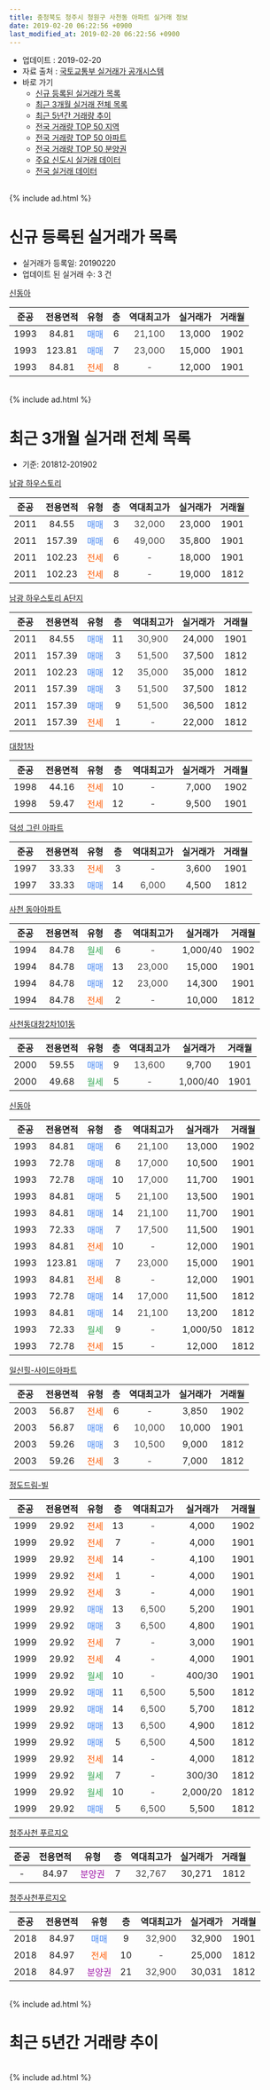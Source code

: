 ```yaml
---
title: 충청북도 청주시 청원구 사천동 아파트 실거래 정보
date: 2019-02-20 06:22:56 +0900
last_modified_at: 2019-02-20 06:22:56 +0900
---
```


* 업데이트 : 2019-02-20
* 자료 출처 : [국토교통부 실거래가 공개시스템](http://rt.molit.go.kr)
* 바로 가기
    * [신규 등록된 실거래가 목록](#신규-등록된-실거래가-목록)
    * [최근 3개월 실거래 전체 목록](#최근-3개월-실거래-전체-목록)
    * [최근 5년간 거래량 추이](#최근-5년간-거래량-추이)
    * [전국 거래량 TOP 50 지역](https://inasie.github.io/apt-trade-info/최근-3개월-전국에서-가장-거래가-많이-발생한-지역)
    * [전국 거래량 TOP 50 아파트](https://inasie.github.io/apt-trade-info/최근-3개월-전국에서-가장-거래가-많이-발생한-아파트)
    * [전국 거래량 TOP 50 분양권](https://inasie.github.io/apt-trade-info/최근-3개월-전국에서-가장-거래가-많이-발생한-분양권)
    * [주요 신도시 실거래 데이터](https://inasie.github.io/apt-trade-info/주요-신도시)
    * [전국 실거래 데이터](https://inasie.github.io/apt-trade-info/전국)
<br>
{% include ad.html %}
<br>

# 신규 등록된 실거래가 목록
* 실거래가 등록일: 20190220
* 업데이트 된 실거래 수: 3 건


[신동아](https://search.naver.com/search.naver?query=%EC%B6%A9%EC%B2%AD%EB%B6%81%EB%8F%84+%EC%B2%AD%EC%A3%BC%EC%8B%9C+%EC%B2%AD%EC%9B%90%EA%B5%AC+%EC%82%AC%EC%B2%9C%EB%8F%99+%EC%8B%A0%EB%8F%99%EC%95%84)

|준공|전용면적|유형|층|역대최고가|실거래가|거래월|
|:---:|:---:|:---:|:---:|:---:|:---:|:---:|
|1993|84.81|<span style="color:#4285f3">매매</span>|6|<span style="color:#444444">21,100</span>|13,000|1902|
|1993|123.81|<span style="color:#4285f3">매매</span>|7|<span style="color:#444444">23,000</span>|15,000|1901|
|1993|84.81|<span style="color:#ff5a00">전세</span>|8|<span style="color:#444444">-</span>|12,000|1901|


<br>
{% include ad.html %}
<br>

# 최근 3개월 실거래 전체 목록
* 기준: 201812-201902


[남광 하우스토리](https://search.naver.com/search.naver?query=%EC%B6%A9%EC%B2%AD%EB%B6%81%EB%8F%84+%EC%B2%AD%EC%A3%BC%EC%8B%9C+%EC%B2%AD%EC%9B%90%EA%B5%AC+%EC%82%AC%EC%B2%9C%EB%8F%99+%EB%82%A8%EA%B4%91+%ED%95%98%EC%9A%B0%EC%8A%A4%ED%86%A0%EB%A6%AC)

|준공|전용면적|유형|층|역대최고가|실거래가|거래월|
|:---:|:---:|:---:|:---:|:---:|:---:|:---:|
|2011|84.55|<span style="color:#4285f3">매매</span>|3|<span style="color:#444444">32,000</span>|23,000|1901|
|2011|157.39|<span style="color:#4285f3">매매</span>|6|<span style="color:#444444">49,000</span>|35,800|1901|
|2011|102.23|<span style="color:#ff5a00">전세</span>|6|<span style="color:#444444">-</span>|18,000|1901|
|2011|102.23|<span style="color:#ff5a00">전세</span>|8|<span style="color:#444444">-</span>|19,000|1812|

[남광 하우스토리 A단지](https://search.naver.com/search.naver?query=%EC%B6%A9%EC%B2%AD%EB%B6%81%EB%8F%84+%EC%B2%AD%EC%A3%BC%EC%8B%9C+%EC%B2%AD%EC%9B%90%EA%B5%AC+%EC%82%AC%EC%B2%9C%EB%8F%99+%EB%82%A8%EA%B4%91+%ED%95%98%EC%9A%B0%EC%8A%A4%ED%86%A0%EB%A6%AC+A%EB%8B%A8%EC%A7%80)

|준공|전용면적|유형|층|역대최고가|실거래가|거래월|
|:---:|:---:|:---:|:---:|:---:|:---:|:---:|
|2011|84.55|<span style="color:#4285f3">매매</span>|11|<span style="color:#444444">30,900</span>|24,000|1901|
|2011|157.39|<span style="color:#4285f3">매매</span>|3|<span style="color:#444444">51,500</span>|37,500|1812|
|2011|102.23|<span style="color:#4285f3">매매</span>|12|<span style="color:#444444">35,000</span>|35,000|1812|
|2011|157.39|<span style="color:#4285f3">매매</span>|3|<span style="color:#444444">51,500</span>|37,500|1812|
|2011|157.39|<span style="color:#4285f3">매매</span>|9|<span style="color:#444444">51,500</span>|36,500|1812|
|2011|157.39|<span style="color:#ff5a00">전세</span>|1|<span style="color:#444444">-</span>|22,000|1812|

[대창1차](https://search.naver.com/search.naver?query=%EC%B6%A9%EC%B2%AD%EB%B6%81%EB%8F%84+%EC%B2%AD%EC%A3%BC%EC%8B%9C+%EC%B2%AD%EC%9B%90%EA%B5%AC+%EC%82%AC%EC%B2%9C%EB%8F%99+%EB%8C%80%EC%B0%BD1%EC%B0%A8)

|준공|전용면적|유형|층|역대최고가|실거래가|거래월|
|:---:|:---:|:---:|:---:|:---:|:---:|:---:|
|1998|44.16|<span style="color:#ff5a00">전세</span>|10|<span style="color:#444444">-</span>|7,000|1902|
|1998|59.47|<span style="color:#ff5a00">전세</span>|12|<span style="color:#444444">-</span>|9,500|1901|

[덕성 그린 아파트](https://search.naver.com/search.naver?query=%EC%B6%A9%EC%B2%AD%EB%B6%81%EB%8F%84+%EC%B2%AD%EC%A3%BC%EC%8B%9C+%EC%B2%AD%EC%9B%90%EA%B5%AC+%EC%82%AC%EC%B2%9C%EB%8F%99+%EB%8D%95%EC%84%B1+%EA%B7%B8%EB%A6%B0+%EC%95%84%ED%8C%8C%ED%8A%B8)

|준공|전용면적|유형|층|역대최고가|실거래가|거래월|
|:---:|:---:|:---:|:---:|:---:|:---:|:---:|
|1997|33.33|<span style="color:#ff5a00">전세</span>|3|<span style="color:#444444">-</span>|3,600|1901|
|1997|33.33|<span style="color:#4285f3">매매</span>|14|<span style="color:#444444">6,000</span>|4,500|1812|

[사천 동아아파트](https://search.naver.com/search.naver?query=%EC%B6%A9%EC%B2%AD%EB%B6%81%EB%8F%84+%EC%B2%AD%EC%A3%BC%EC%8B%9C+%EC%B2%AD%EC%9B%90%EA%B5%AC+%EC%82%AC%EC%B2%9C%EB%8F%99+%EC%82%AC%EC%B2%9C+%EB%8F%99%EC%95%84%EC%95%84%ED%8C%8C%ED%8A%B8)

|준공|전용면적|유형|층|역대최고가|실거래가|거래월|
|:---:|:---:|:---:|:---:|:---:|:---:|:---:|
|1994|84.78|<span style="color:#34a853">월세</span>|6|<span style="color:#444444">-</span>|1,000/40|1902|
|1994|84.78|<span style="color:#4285f3">매매</span>|13|<span style="color:#444444">23,000</span>|15,000|1901|
|1994|84.78|<span style="color:#4285f3">매매</span>|12|<span style="color:#444444">23,000</span>|14,300|1901|
|1994|84.78|<span style="color:#ff5a00">전세</span>|2|<span style="color:#444444">-</span>|10,000|1812|

[사천동대창2차101동](https://search.naver.com/search.naver?query=%EC%B6%A9%EC%B2%AD%EB%B6%81%EB%8F%84+%EC%B2%AD%EC%A3%BC%EC%8B%9C+%EC%B2%AD%EC%9B%90%EA%B5%AC+%EC%82%AC%EC%B2%9C%EB%8F%99+%EC%82%AC%EC%B2%9C%EB%8F%99%EB%8C%80%EC%B0%BD2%EC%B0%A8101%EB%8F%99)

|준공|전용면적|유형|층|역대최고가|실거래가|거래월|
|:---:|:---:|:---:|:---:|:---:|:---:|:---:|
|2000|59.55|<span style="color:#4285f3">매매</span>|9|<span style="color:#444444">13,600</span>|9,700|1901|
|2000|49.68|<span style="color:#34a853">월세</span>|5|<span style="color:#444444">-</span>|1,000/40|1901|

[신동아](https://search.naver.com/search.naver?query=%EC%B6%A9%EC%B2%AD%EB%B6%81%EB%8F%84+%EC%B2%AD%EC%A3%BC%EC%8B%9C+%EC%B2%AD%EC%9B%90%EA%B5%AC+%EC%82%AC%EC%B2%9C%EB%8F%99+%EC%8B%A0%EB%8F%99%EC%95%84)

|준공|전용면적|유형|층|역대최고가|실거래가|거래월|
|:---:|:---:|:---:|:---:|:---:|:---:|:---:|
|1993|84.81|<span style="color:#4285f3">매매</span>|6|<span style="color:#444444">21,100</span>|13,000|1902|
|1993|72.78|<span style="color:#4285f3">매매</span>|8|<span style="color:#444444">17,000</span>|10,500|1901|
|1993|72.78|<span style="color:#4285f3">매매</span>|10|<span style="color:#444444">17,000</span>|11,700|1901|
|1993|84.81|<span style="color:#4285f3">매매</span>|5|<span style="color:#444444">21,100</span>|13,500|1901|
|1993|84.81|<span style="color:#4285f3">매매</span>|14|<span style="color:#444444">21,100</span>|11,700|1901|
|1993|72.33|<span style="color:#4285f3">매매</span>|7|<span style="color:#444444">17,500</span>|11,500|1901|
|1993|84.81|<span style="color:#ff5a00">전세</span>|10|<span style="color:#444444">-</span>|12,000|1901|
|1993|123.81|<span style="color:#4285f3">매매</span>|7|<span style="color:#444444">23,000</span>|15,000|1901|
|1993|84.81|<span style="color:#ff5a00">전세</span>|8|<span style="color:#444444">-</span>|12,000|1901|
|1993|72.78|<span style="color:#4285f3">매매</span>|14|<span style="color:#444444">17,000</span>|11,500|1812|
|1993|84.81|<span style="color:#4285f3">매매</span>|14|<span style="color:#444444">21,100</span>|13,200|1812|
|1993|72.33|<span style="color:#34a853">월세</span>|9|<span style="color:#444444">-</span>|1,000/50|1812|
|1993|72.78|<span style="color:#ff5a00">전세</span>|15|<span style="color:#444444">-</span>|12,000|1812|

[일신힐-사이드아파트](https://search.naver.com/search.naver?query=%EC%B6%A9%EC%B2%AD%EB%B6%81%EB%8F%84+%EC%B2%AD%EC%A3%BC%EC%8B%9C+%EC%B2%AD%EC%9B%90%EA%B5%AC+%EC%82%AC%EC%B2%9C%EB%8F%99+%EC%9D%BC%EC%8B%A0%ED%9E%90-%EC%82%AC%EC%9D%B4%EB%93%9C%EC%95%84%ED%8C%8C%ED%8A%B8)

|준공|전용면적|유형|층|역대최고가|실거래가|거래월|
|:---:|:---:|:---:|:---:|:---:|:---:|:---:|
|2003|56.87|<span style="color:#ff5a00">전세</span>|6|<span style="color:#444444">-</span>|3,850|1902|
|2003|56.87|<span style="color:#4285f3">매매</span>|6|<span style="color:#444444">10,000</span>|10,000|1901|
|2003|59.26|<span style="color:#4285f3">매매</span>|3|<span style="color:#444444">10,500</span>|9,000|1812|
|2003|59.26|<span style="color:#ff5a00">전세</span>|3|<span style="color:#444444">-</span>|7,000|1812|

[정도드림-빌](https://search.naver.com/search.naver?query=%EC%B6%A9%EC%B2%AD%EB%B6%81%EB%8F%84+%EC%B2%AD%EC%A3%BC%EC%8B%9C+%EC%B2%AD%EC%9B%90%EA%B5%AC+%EC%82%AC%EC%B2%9C%EB%8F%99+%EC%A0%95%EB%8F%84%EB%93%9C%EB%A6%BC-%EB%B9%8C)

|준공|전용면적|유형|층|역대최고가|실거래가|거래월|
|:---:|:---:|:---:|:---:|:---:|:---:|:---:|
|1999|29.92|<span style="color:#ff5a00">전세</span>|13|<span style="color:#444444">-</span>|4,000|1902|
|1999|29.92|<span style="color:#ff5a00">전세</span>|7|<span style="color:#444444">-</span>|4,000|1901|
|1999|29.92|<span style="color:#ff5a00">전세</span>|14|<span style="color:#444444">-</span>|4,100|1901|
|1999|29.92|<span style="color:#ff5a00">전세</span>|1|<span style="color:#444444">-</span>|4,000|1901|
|1999|29.92|<span style="color:#ff5a00">전세</span>|3|<span style="color:#444444">-</span>|4,000|1901|
|1999|29.92|<span style="color:#4285f3">매매</span>|13|<span style="color:#444444">6,500</span>|5,200|1901|
|1999|29.92|<span style="color:#4285f3">매매</span>|3|<span style="color:#444444">6,500</span>|4,800|1901|
|1999|29.92|<span style="color:#ff5a00">전세</span>|7|<span style="color:#444444">-</span>|3,000|1901|
|1999|29.92|<span style="color:#ff5a00">전세</span>|4|<span style="color:#444444">-</span>|4,000|1901|
|1999|29.92|<span style="color:#34a853">월세</span>|10|<span style="color:#444444">-</span>|400/30|1901|
|1999|29.92|<span style="color:#4285f3">매매</span>|11|<span style="color:#444444">6,500</span>|5,500|1812|
|1999|29.92|<span style="color:#4285f3">매매</span>|14|<span style="color:#444444">6,500</span>|5,700|1812|
|1999|29.92|<span style="color:#4285f3">매매</span>|13|<span style="color:#444444">6,500</span>|4,900|1812|
|1999|29.92|<span style="color:#4285f3">매매</span>|5|<span style="color:#444444">6,500</span>|4,500|1812|
|1999|29.92|<span style="color:#ff5a00">전세</span>|14|<span style="color:#444444">-</span>|4,000|1812|
|1999|29.92|<span style="color:#34a853">월세</span>|7|<span style="color:#444444">-</span>|300/30|1812|
|1999|29.92|<span style="color:#34a853">월세</span>|10|<span style="color:#444444">-</span>|2,000/20|1812|
|1999|29.92|<span style="color:#4285f3">매매</span>|5|<span style="color:#444444">6,500</span>|5,500|1812|


<script async src="//pagead2.googlesyndication.com/pagead/js/adsbygoogle.js"></script>
<!-- 기본 -->
<ins class="adsbygoogle"
     style="display:block"
     data-ad-client="ca-pub-2446590836940007"
     data-ad-slot="1659523306"
     data-ad-format="auto"
     data-full-width-responsive="true"></ins>
<script>
(adsbygoogle = window.adsbygoogle || []).push({});
</script>


[청주사천 푸르지오](https://search.naver.com/search.naver?query=%EC%B6%A9%EC%B2%AD%EB%B6%81%EB%8F%84+%EC%B2%AD%EC%A3%BC%EC%8B%9C+%EC%B2%AD%EC%9B%90%EA%B5%AC+%EC%82%AC%EC%B2%9C%EB%8F%99+%EC%B2%AD%EC%A3%BC%EC%82%AC%EC%B2%9C+%ED%91%B8%EB%A5%B4%EC%A7%80%EC%98%A4)

|준공|전용면적|유형|층|역대최고가|실거래가|거래월|
|:---:|:---:|:---:|:---:|:---:|:---:|:---:|
|-|84.97|<span style="color:#9C11A5">분양권</span>|7|<span style="color:#444444">32,767</span>|30,271|1812|

[청주사천푸르지오](https://search.naver.com/search.naver?query=%EC%B6%A9%EC%B2%AD%EB%B6%81%EB%8F%84+%EC%B2%AD%EC%A3%BC%EC%8B%9C+%EC%B2%AD%EC%9B%90%EA%B5%AC+%EC%82%AC%EC%B2%9C%EB%8F%99+%EC%B2%AD%EC%A3%BC%EC%82%AC%EC%B2%9C%ED%91%B8%EB%A5%B4%EC%A7%80%EC%98%A4)

|준공|전용면적|유형|층|역대최고가|실거래가|거래월|
|:---:|:---:|:---:|:---:|:---:|:---:|:---:|
|2018|84.97|<span style="color:#4285f3">매매</span>|9|<span style="color:#444444">32,900</span>|32,900|1901|
|2018|84.97|<span style="color:#ff5a00">전세</span>|10|<span style="color:#444444">-</span>|25,000|1812|
|2018|84.97|<span style="color:#9C11A5">분양권</span>|21|<span style="color:#444444">32,900</span>|30,031|1812|


<br>
{% include ad.html %}
<br>

# 최근 5년간 거래량 추이


<div style="width:100%;">
    <canvas id="deal_progress" height="200"></canvas>
</div>

<script>
new Chart(document.getElementById("deal_progress"), {
    type: 'line',
    data: {
        labels: ['201402','201403','201404','201405','201406','201407','201408','201409','201410','201411','201412','201501','201502','201503','201504','201505','201506','201507','201508','201509','201510','201511','201512','201601','201602','201603','201604','201605','201606','201607','201608','201609','201610','201611','201612','201701','201702','201703','201704','201705','201706','201707','201708','201709','201710','201711','201712','201801','201802','201803','201804','201805','201806','201807','201808','201809','201810','201811','201812','201901','201902'],
        datasets: [{
            label: '매매',
            pointRadius: 1,
            data: [40, 39, 47, 29, 18, 29, 31, 32, 22, 22, 32, 25, 20, 32, 26, 20, 22, 27, 19, 22, 14, 16, 15, 20, 18, 32, 21, 10, 18, 16, 15, 13, 17, 19, 12, 13, 13, 21, 17, 17, 23, 19, 21, 25, 19, 20, 12, 34, 22, 42, 26, 21, 30, 26, 44, 44, 34, 19, 15, 16, 1],
            borderColor: "rgba(255, 201, 14, 1)",
            backgroundColor: "rgba(255, 201, 14, 0.5)",
            fill: false,
            lineTension: 0
        },{
            label: '전월세',
            pointRadius: 1,
            data: [27, 17, 15, 17, 14, 8, 16, 12, 15, 18, 15, 18, 24, 31, 18, 14, 19, 15, 10, 14, 10, 12, 8, 13, 17, 18, 10, 11, 13, 14, 10, 13, 19, 13, 5, 14, 15, 18, 10, 14, 15, 11, 11, 13, 12, 7, 13, 11, 9, 9, 10, 11, 13, 17, 25, 32, 27, 24, 10, 13, 4],
            borderColor: "rgba(0, 141, 185, 1)",
            backgroundColor: "rgba(0, 141, 185, 0.5)",
            fill: false,
            lineTension: 0
        }
        ]
    },
    options: {
        responsive: true,
        title: {
            display: false
        },
        tooltips: {
            mode: 'index',
            intersect: false
        },
        hover: {
            mode: 'nearest',
            intersect: true
        },
        scales: {
            xAxes: [{
                display: true,
                scaleLabel: {
                    display: true,
                    labelString: '년/월'
                }
            }],
            yAxes: [{
                display: true,
                ticks: {
                    suggestedMin: 0,
                },
                scaleLabel: {
                    display: true,
                    labelString: '실거래 수'
                }
            }]
        }
    }
});

</script>


<br>
{% include ad.html %}
<br>

